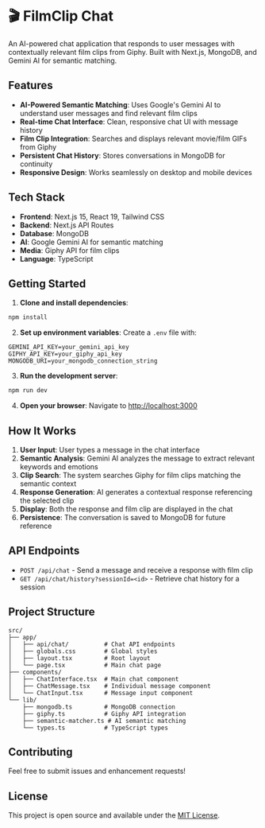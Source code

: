 # 🎬 FilmClip Chat

An AI-powered chat application that responds to user messages with contextually relevant film clips from Giphy. Built with Next.js, MongoDB, and Gemini AI for semantic matching.

## Features

- **AI-Powered Semantic Matching**: Uses Google's Gemini AI to understand user messages and find relevant film clips
- **Real-time Chat Interface**: Clean, responsive chat UI with message history
- **Film Clip Integration**: Searches and displays relevant movie/film GIFs from Giphy
- **Persistent Chat History**: Stores conversations in MongoDB for continuity
- **Responsive Design**: Works seamlessly on desktop and mobile devices

## Tech Stack

- **Frontend**: Next.js 15, React 19, Tailwind CSS
- **Backend**: Next.js API Routes
- **Database**: MongoDB
- **AI**: Google Gemini AI for semantic matching
- **Media**: Giphy API for film clips
- **Language**: TypeScript

## Getting Started

1. **Clone and install dependencies**:
```bash
npm install
```

2. **Set up environment variables**:
Create a `.env` file with:
```env
GEMINI_API_KEY=your_gemini_api_key
GIPHY_API_KEY=your_giphy_api_key
MONGODB_URI=your_mongodb_connection_string
```

3. **Run the development server**:
```bash
npm run dev
```

4. **Open your browser**:
Navigate to [http://localhost:3000](http://localhost:3000)

## How It Works

1. **User Input**: User types a message in the chat interface
2. **Semantic Analysis**: Gemini AI analyzes the message to extract relevant keywords and emotions
3. **Clip Search**: The system searches Giphy for film clips matching the semantic context
4. **Response Generation**: AI generates a contextual response referencing the selected clip
5. **Display**: Both the response and film clip are displayed in the chat
6. **Persistence**: The conversation is saved to MongoDB for future reference

## API Endpoints

- `POST /api/chat` - Send a message and receive a response with film clip
- `GET /api/chat/history?sessionId=<id>` - Retrieve chat history for a session

## Project Structure

```
src/
├── app/
│   ├── api/chat/          # Chat API endpoints
│   ├── globals.css        # Global styles
│   ├── layout.tsx         # Root layout
│   └── page.tsx           # Main chat page
├── components/
│   ├── ChatInterface.tsx  # Main chat component
│   ├── ChatMessage.tsx    # Individual message component
│   └── ChatInput.tsx      # Message input component
└── lib/
    ├── mongodb.ts         # MongoDB connection
    ├── giphy.ts           # Giphy API integration
    ├── semantic-matcher.ts # AI semantic matching
    └── types.ts           # TypeScript types
```

## Contributing

Feel free to submit issues and enhancement requests!

## License

This project is open source and available under the [MIT License](LICENSE).